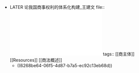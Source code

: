 - LATER 论我国商事权利的体系化构建_王建文
  file:: ![论我国商事权利的体系化构建_王建文.pdf](../assets/论我国商事权利的体系化构建_王建文_1650960684973_0.pdf)
  tags:: [[商主体]] [[Resources]] [[商法概述]]
	- ((6268be64-06f5-4d87-b7a5-ec92c13eb68d))